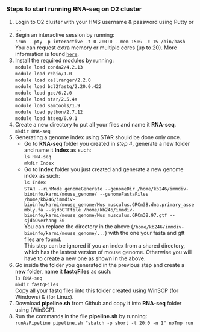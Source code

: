 ### Steps to start running RNA-seq on O2 cluster 
1. Login to O2 cluster with your HMS username & password using Putty or .... 
2. Begin an interactive session by running:<br>
	`srun --pty -p interactive -t 0-2:0:0 --mem 150G -c 15 /bin/bash`<br>
	You can request extra memory or multiple cores (up to 20). More information is found [`here`](https://wiki.rc.hms.harvard.edu/display/O2/Using+Slurm+Basic).
3. Install the required modules by running:<br> 
	`module load conda2/4.2.13`<br>
	`module load rcbio/1.0`<br>
	`module load cellranger/2.2.0`<br>
	`module load bcl2fastq/2.20.0.422`<br>
	`module load gcc/6.2.0`<br>
	`module load star/2.5.4a`<br>
	`module load samtools/1.9`<br>
	`module load python/2.7.12`<br>
	`module load htseq/0.9.1`<br>
4. Create a new directory to put all your files and name it **RNA-seq**.<br>
	`mkdir RNA-seq`
5. Generating a genome index using STAR should be done only once. 
     - Go to **RNA-seq** folder you created in *step 4*, generate a new folder and name it **Index** as such:<br>
	 `ls RNA-seq`<br>
   	 `mkdir Index`<br>
     - Go to **Index** folder you just created and generate a new genome index as such:<br>
   	 `ls Index`<br>
	 `STAR --runMode genomeGenerate --genomeDir /home/kb246/immdiv-bioinfo/karni/mouse_genome/ --genomeFastaFiles /home/kb246/immdiv-bioinfo/karni/mouse_genome/Mus_musculus.GRCm38.dna.primary_assembly.fa --sjdbGTFfile /home/kb246/immdiv-bioinfo/karni/mouse_genome/Mus_musculus.GRCm38.97.gtf --sjdbOverhang 50`<br>
	You can replace the directory in the above (`/home/kb246/immdiv-bioinfo/karni/mouse_genome/...`) with the one your fasta and gft files are found.<br>
	This step can be ignored if you an index from a shared directory, which has the lastest version of mouse genome. Otherwise you will have to create a new one as shown in the above.<br>
6. Go inside the folder you generated in the previous step and create a new folder, name it **fastqFiles** as such:<br>
	`ls RNA-seq`<br>
	`mkdir fastqFiles`<br>
	Copy all your fastq files into this folder created using WinSCP (for Windows) & (for Linux).<br>
7. Download **pipeline.sh** from Github and copy it into **RNA-seq** folder using (WinSCP).<br>
8. Run the commands in the file **pipeline.sh** by running:<br>
	`runAsPipeline pipeline.sh "sbatch -p short -t 20:0 -n 1" noTmp run`
